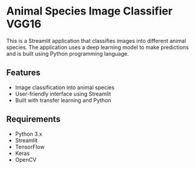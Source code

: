 # Animal Species Image Classifier VGG16


This is a Streamlit application that classifies images into different animal species. The application uses a deep learning model to make predictions and is built using Python programming language.

## Features

- Image classification into animal species
- User-friendly interface using Streamlit
- Built with transfer learning and Python

## Requirements

- Python 3.x
- Streamlit
- TensorFlow
- Keras
- OpenCV



